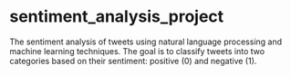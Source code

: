 # sentiment_analysis_project
The sentiment analysis of tweets using natural language processing and machine learning techniques. The goal is to classify tweets into two categories based on their sentiment: positive (0) and negative (1).

